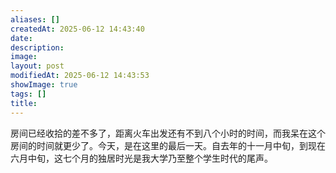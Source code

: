 ```yaml
---
aliases: []
createdAt: 2025-06-12 14:43:40
date: 
description: 
image: 
layout: post
modifiedAt: 2025-06-12 14:43:53
showImage: true
tags: []
title:
---
```


房间已经收拾的差不多了，距离火车出发还有不到八个小时的时间，而我呆在这个房间的时间就更少了。今天，是在这里的最后一天。自去年的十一月中旬，到现在六月中旬，这七个月的独居时光是我大学乃至整个学生时代的尾声。

